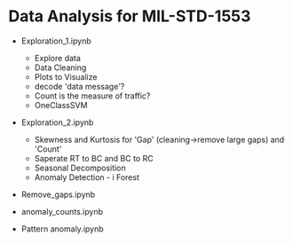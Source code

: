 # Data Analysis for MIL-STD-1553

- Exploration_1.ipynb

    - Explore data 
    - Data Cleaning
    - Plots to Visualize
    - decode 'data message'?
    - Count is the measure of traffic?
    - OneClassSVM

- Exploration_2.ipynb

    - Skewness and Kurtosis for 'Gap' (cleaning->remove large gaps) and 'Count'
    - Saperate RT to BC and BC to RC
    - Seasonal Decomposition
    - Anomaly Detection - i Forest

- Remove_gaps.ipynb


- anomaly_counts.ipynb

- Pattern anomaly.ipynb

